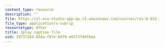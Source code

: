 ```yaml
---
content_type: resource
description: ''
file: https://ol-ocw-studio-app-qa.s3.amazonaws.com/courses/res-6-012-introduction-to-probability-spring-2018/1973726d85daf87e6d79e0373f44f6ea_AyCLokHV774.srt
file_type: application/x-subrip
resourcetype: Other
title: 3play caption file
uid: 1973726d-85da-f87e-6d79-e0373f44f6ea
---
```

